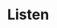 ---
pid: MX131
title: Listen
location_transcription: Any gov./Bureaucratic Office
zipcode: '19139'
outside_phl: 
neighborhood: Walnut Hill
age: 
age_range: 
instagram: 
image_file_name: MX_131.jpg
proposal_transcription: 
topic: Unknown
topic_summary: '0'
type: 
keywords_other: 
credit: Ichabad Crane
image_labels: A figure sitting looking through a telescope
twitter: 
facebook: 
permalink: "/monuments/mx131/"
layout: item-page
---